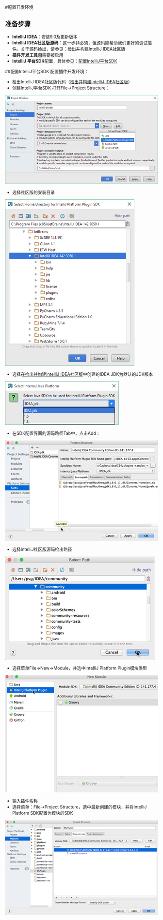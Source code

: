 #配置开发环境
## 准备步骤
* **IntelliJ IDEA**：安装9.0及更新版本
* **IntelliJ IDEA社区版源码**：这一步非必须，但源码能帮助我们更好的调试插件。关于源码检出，请参见：[检出并构建IntelliJ IDEA社区版](http://www.jetbrains.org/intellij/sdk/docs/basics/checkout_and_build_community.html)
* **插件开发工具包**需要被启用
* **IntelliJ 平台SDK**配置，具体参见：[配置IntelliJ平台SDK](http://www.jetbrains.org/intellij/sdk/docs/basics/getting_started/setting_up_environment.html#configuring-intellij-platform-sdk)

##配置IntelliJ平台SDK
配置插件开发环境：
* 检出IntelliJ IDEA社区版代码（[检出并构建IntelliJ IDEA社区版](http://www.jetbrains.org/intellij/sdk/docs/basics/checkout_and_build_community.html)）
* 创建IntelliJ平台SDK
打开File->Project Structure：

![](media/15041966998229.png)
* 选择社区版的安装目录


![](media/15041968437532.png)
* 选择在[检出并构建IntelliJ IDEA社区版](http://www.jetbrains.org/intellij/sdk/docs/basics/checkout_and_build_community.html)中创建的IDEA JDK为默认的JDK版本


![](media/15041969067655.png)

* 在SDK配置界面的源码路径Tab中，点击Add：


![](media/15041970234986.png)
* 选择IntelliJ社区版源码检出路径


![](media/15041970584824.png)
* 选择菜单File->New->Module，并选中IntelliJ Platform Plugin模块类型


![](media/15041971418411.png)
* 输入插件名称
* 选择菜单：File->Project Structure，选中最新创建的模块，并将IntelliJ Platform SDK配置为模块的SDK


![](media/15041972647006.png)


